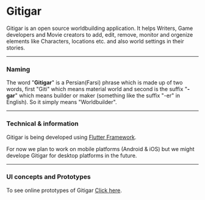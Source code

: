 # Gitigar
Gitigar is an open source worldbuilding application. It helps Writers, Game developers and Movie creators to add, edit, remove, monitor and orgenize elements like Characters, locations etc. and also world settings in their stories.

___
### Naming
<p>The word "<b>Gitigar</b>" is a Persian(Farsi) phrase which is made up of two words, first "Giti" which means material world and second is the suffix "<b>-gar</b>" which means builder or maker (something like the suffix "-er" in English). So it simply means "Worldbuilder".<p>
  
___
### Technical & information
<p>Gitigar is being developed using <a href="https://github.com/flutter/flutter">Flutter Framework</a>.</p>
<p>For now we plan to work on mobile platforms (Android & iOS) but we might develope Gitigar for desktop platforms in the future.

___
### UI concepts and Prototypes
<p> To see online prototypes of Gitigar <a href="https://www.figma.com/file/gqOzmoHTP55XvDeKnp7Zi9I2/Gitigar">Click here</a>.</p>

